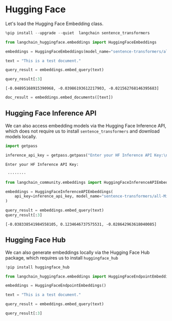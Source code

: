 # Hugging Face
Let's load the Hugging Face Embedding class.


```python
%pip install --upgrade --quiet  langchain sentence_transformers
```


```python
from langchain_huggingface.embeddings import HuggingFaceEmbeddings
```


```python
embeddings = HuggingFaceEmbeddings(model_name="sentence-transformers/all-mpnet-base-v2")
```


```python
text = "This is a test document."
```


```python
query_result = embeddings.embed_query(text)
```


```python
query_result[:3]
```




    [-0.04895168915390968, -0.03986193612217903, -0.021562768146395683]




```python
doc_result = embeddings.embed_documents([text])
```

## Hugging Face Inference API
We can also access embedding models via the Hugging Face Inference API, which does not require us to install ``sentence_transformers`` and download models locally.


```python
import getpass

inference_api_key = getpass.getpass("Enter your HF Inference API Key:\n\n")
```

    Enter your HF Inference API Key:
    
     ········
    


```python
from langchain_community.embeddings import HuggingFaceInferenceAPIEmbeddings

embeddings = HuggingFaceInferenceAPIEmbeddings(
    api_key=inference_api_key, model_name="sentence-transformers/all-MiniLM-l6-v2"
)

query_result = embeddings.embed_query(text)
query_result[:3]
```




    [-0.038338541984558105, 0.1234646737575531, -0.028642963618040085]



## Hugging Face Hub
We can also generate embeddings locally via the Hugging Face Hub package, which requires us to install ``huggingface_hub ``


```python
!pip install huggingface_hub
```


```python
from langchain_huggingface.embeddings import HuggingFaceEndpointEmbeddings
```


```python
embeddings = HuggingFaceEndpointEmbeddings()
```


```python
text = "This is a test document."
```


```python
query_result = embeddings.embed_query(text)
```


```python
query_result[:3]
```

